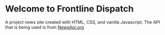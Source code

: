 # Welcome to Frontline Dispatch

A project news site created with HTML, CSS, and vanilla Javascript.
The API that is being used is from [NewsApi.org](https://newsapi.org)

